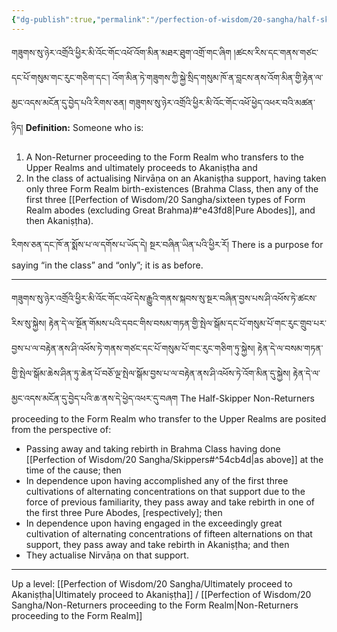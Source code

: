 ```yaml
---
{"dg-publish":true,"permalink":"/perfection-of-wisdom/20-sangha/half-skippers/"}
---
```


གཟུགས་སུ་ཉེར་འགྲོའི་ཕྱིར་མི་འོང་གོང་འཕོ་འོག་མིན་མཐར་ཐུག་འགྲོ་གང་ཞིག །ཚངས་རིས་དང་གནས་གཙང་དང་པོ་གསུམ་གང་རུང་གཅིག་དང་། 
འོག་མིན་ཏེ་གཟུགས་ཀྱི་སྐྱེ་སྲིད་གསུམ་ཁོ་ན་བླངས་ནས་འོག་མིན་གྱི་རྟེན་ལ་མྱང་འདས་མངོན་དུ་བྱེད་པའི་རིགས་ཅན། 
གཟུགས་སུ་ཉེར་འགྲོའི་ཕྱིར་མི་འོང་གོང་འཕོ་ཕྱེད་འཕར་བའི་མཚན་ཉིད།
**Definition:** Someone who is:
1. A Non-Returner proceeding to the Form Realm who transfers to the Upper Realms and ultimately proceeds to Akaniṣṭha and
2. In the class of actualising Nirvāṇa on an Akaniṣṭha support, having taken only three Form Realm birth-existences (Brahma Class, then any of the first three [[Perfection of Wisdom/20 Sangha/sixteen types of Form Realm abodes (excluding Great Brahma)#^e43fd8\|Pure Abodes]], and then Akaniṣṭha).

རིགས་ཅན་དང་ཁོ་ན་སྨོས་པ་ལ་དགོས་པ་ཡོད་དེ། སྔར་བཞིན་ཡིན་པའི་ཕྱིར་རོ།
There is a purpose for saying “in the class” and “only”; it is as before.

---
གཟུགས་སུ་ཉེར་འགྲོའི་ཕྱིར་མི་འོང་གོང་འཕོ་དེས་རྒྱུའི་གནས་སྐབས་སུ་སྔར་བཞིན་བྱས་པས་ཤི་འཕོས་ཏེ་ཚངས་རིས་སུ་སྐྱེས། རྟེན་དེ་ལ་སྔོན་གོམས་པའི་དབང་གིས་བསམ་གཏན་གྱི་སྤེལ་སྒོམ་དང་པོ་གསུམ་པོ་གང་རུང་གྲུབ་པར་བྱས་པ་ལ་བརྟེན་ནས་ཤི་འཕོས་ཏེ་གནས་གཙང་དང་པོ་གསུམ་པོ་གང་རུང་གཅིག་ཏུ་སྐྱེས།
རྟེན་དེ་ལ་བསམ་གཏན་གྱི་སྤེལ་སྒོམ་ཆེས་ཤིན་ཏུ་ཆེན་པོ་བཅོ་ལྔ་སྤེལ་སྒོམ་བྱས་པ་ལ་བརྟེན་ནས་ཤི་འཕོས་ཏེ་འོག་མིན་དུ་སྐྱེས། 
རྟེན་དེ་ལ་མྱང་འདས་མངོན་དུ་བྱེད་པའི་ཆ་ནས་དེ་ཕྱེད་འཕར་དུ་བཞག
The Half-Skipper Non-Returners proceeding to the Form Realm who transfer to the Upper Realms are posited from the perspective of:
- Passing away and taking rebirth in Brahma Class having done [[Perfection of Wisdom/20 Sangha/Skippers#^54cb4d\|as above]] at the time of the cause; then
- In dependence upon having accomplished any of the first three cultivations of alternating concentrations on that support due to the force of previous familiarity, they pass away and take rebirth in one of the first three Pure Abodes, [respectively]; then
- In dependence upon having engaged in the exceedingly great cultivation of alternating concentrations of fifteen alternations on that support, they pass away and take rebirth in Akaniṣṭha; and then
- They actualise Nirvāṇa on that support.



---
Up a level: [[Perfection of Wisdom/20 Sangha/Ultimately proceed to Akaniṣṭha\|Ultimately proceed to Akaniṣṭha]] / [[Perfection of Wisdom/20 Sangha/Non-Returners proceeding to the Form Realm\|Non-Returners proceeding to the Form Realm]]